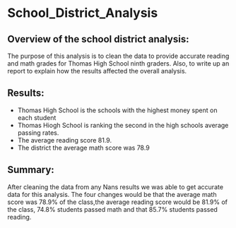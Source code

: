 # School_District_Analysis

## Overview of the school district analysis:
The purpose of this analysis is to clean the data to provide accurate reading and math grades for Thomas High School ninth graders. Also, to write up an report to explain how the results affected the overall analysis.

## Results:
- Thomas High School is the schools with the highest money spent on each student
- Thomas Hiogh School is ranking the second in the high schools average passing rates.
- The average reading score 81.9.
- The district the average math score was 78.9

## Summary:
After cleaning the data from any Nans results we was able to get accurate data for this analysis. The four changes would be that the average math score was 78.9% of the class,the average reading score would be 81.9% of the class, 74.8% students passed math and that 85.7% students passed reading. 
